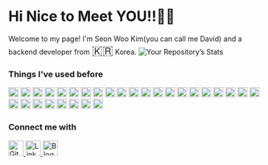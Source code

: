 # Hi Nice to Meet YOU!!👨‍💻 

Welcome to my page!
I'm Seon Woo Kim(you can call me David) and a backend developer from <font size="5">🇰🇷</font> Korea.
![Your Repository’s Stats](https://github-readme-stats.vercel.app/api?username=seonwoo960000&show_icons=true)

### Things I've used before

<img src="https://img.shields.io/badge/java-%23ED8B00.svg?style=for-the-badge&logo=java&logoColor=white" height="20"></img>
<img src="https://img.shields.io/badge/javascript-%23323330.svg?style=for-the-badge&logo=javascript&logoColor=%23F7DF1E" height="20"></img>
<img src="https://img.shields.io/badge/c++-%2300599C.svg?style=for-the-badge&logo=c%2B%2B&logoColor=white" height="20"></img>
<img src="https://img.shields.io/badge/python-3670A0?style=for-the-badge&logo=python&logoColor=ffdd54" height="20"></img>
<img src="https://img.shields.io/badge/kotlin-%230095D5.svg?style=for-the-badge&logo=kotlin&logoColor=white" height="20"></img>
<img src="https://img.shields.io/badge/html5-%23E34F26.svg?style=for-the-badge&logo=html5&logoColor=white" height="20"></img>
<img src="https://img.shields.io/badge/css3-%231572B6.svg?style=for-the-badge&logo=css3&logoColor=white" height="20"></img>
<img src="https://img.shields.io/badge/bootstrap-%23563D7C.svg?style=for-the-badge&logo=bootstrap&logoColor=white" height="20"></img>
<img src="https://img.shields.io/badge/tailwindcss-%2338B2AC.svg?style=for-the-badge&logo=tailwind-css&logoColor=white" height="20"></img>
<img src="https://img.shields.io/badge/vuejs-%2335495e.svg?style=for-the-badge&logo=vuedotjs&logoColor=%234FC08D" height="20"></img>
<img src="https://img.shields.io/badge/Vuetify-1867C0?style=for-the-badge&logo=vuetify&logoColor=AEDDFF" height="20"></img>
<img src="https://img.shields.io/badge/webpack-%238DD6F9.svg?style=for-the-badge&logo=webpack&logoColor=black" height="20"></img>
<img src="https://img.shields.io/badge/NPM-%23000000.svg?style=for-the-badge&logo=npm&logoColor=white" height="20"></img>
<img src="https://img.shields.io/badge/-jest-%23C21325?style=for-the-badge&logo=jest&logoColor=white" height="20"></img>
<img src="https://img.shields.io/badge/Linux-FCC624?style=for-the-badge&logo=linux&logoColor=black" height="20"></img>
<img src="https://img.shields.io/badge/mac%20os-000000?style=for-the-badge&logo=macos&logoColor=F0F0F0" height="20"></img>
<img src="https://img.shields.io/badge/shell_script-%23121011.svg?style=for-the-badge&logo=gnu-bash&logoColor=white" height="20"></img>
<img src="https://img.shields.io/badge/git-%23F05033.svg?style=for-the-badge&logo=git&logoColor=white" height="20"></img>
<img src="https://img.shields.io/badge/github-%23121011.svg?style=for-the-badge&logo=github&logoColor=white" height="20"></img>
<img src="https://img.shields.io/badge/docker-%230db7ed.svg?style=for-the-badge&logo=docker&logoColor=white" height="20"></img>
<img src="https://img.shields.io/badge/jira-%230A0FFF.svg?style=for-the-badge&logo=jira&logoColor=white" height="20"></img>
<img src="https://img.shields.io/badge/Postman-FF6C37?style=for-the-badge&logo=postman&logoColor=white" height="20"></img>
<img src="https://img.shields.io/badge/Postman-FF6C37?style=for-the-badge&logo=postman&logoColor=white" height="20"></img>
<img src="https://img.shields.io/badge/travisci-%232B2F33.svg?style=for-the-badge&logo=travis&logoColor=white" height="20"></img>
<img src="https://img.shields.io/badge/spring-%236DB33F.svg?style=for-the-badge&logo=spring&logoColor=white" height="20"></img>
<img src="https://img.shields.io/badge/nginx-%23009639.svg?style=for-the-badge&logo=nginx&logoColor=white" height="20"></img>
<img src="https://img.shields.io/badge/Apache%20Maven-C71A36?style=for-the-badge&logo=Apache%20Maven&logoColor=white" height="20"></img>
<img src="https://img.shields.io/badge/mysql-%2300f.svg?style=for-the-badge&logo=mysql&logoColor=white" height="20"></img>
<img src="https://img.shields.io/badge/MongoDB-%234ea94b.svg?style=for-the-badge&logo=mongodb&logoColor=white" height="20"></img>

### Connect me with 
<p>
    <a href="https://github.com/seonwoo960000" target="_blank">
        <img alt="Github" src="https://img.shields.io/badge/GitHub-%2312100E.svg?&style=for-the-badge&logo=Github&logoColor=white" height="30"/>
    </a> 
    <a href="https://www.linkedin.com/in/seon-woo-kim-53b6481ba/" target="_blank">
        <img alt="LinkedIn" src="https://img.shields.io/badge/linkedin-%230077B5.svg?&style=for-the-badge&logo=linkedin&logoColor=white" height="30""/>
    </a> 
    <a href="https://cumulativeskillstack.blogspot.com/" target="_blank">
        <img alt="Blogger" src="https://img.shields.io/badge/Blogger-FF5722?style=for-the-badge&logo=blogger&logoColor=white" height="30"/>
    </a> 
</p>

